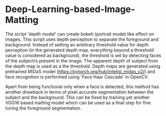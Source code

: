 # Deep-Learning-based-Image-Matting

The script 'depth model' can create bokeh (portrait mode) like effect on images. This script uses depth perception to separate the foreground and background. Instead of setting an arbitirary threshold value for depth perception (in the generated depth map, everything beyond a threshold value is considered as background), the threshold is set by detecting faces of the subject/s present in the image. The apparent depth of subject from the depth map is used as a the threshold. Depth maps are generated using pretrained MiDaS model (https://pytorch.org/hub/intelisl_midas_v2/) and face recognition is performed using 'Face Haar Cascade' in OpenCV.

Apart from being functional only when a face is detected, this method has another drawback in terms of pixel accurate segmentation between the subject and the background. This can be fixed by training yet another VGG16 based matting model which can be used as a final step for fine tuning the foreground segmentation.
